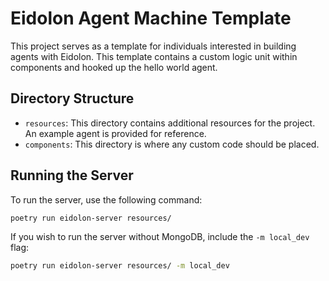 # Eidolon Agent Machine Template

This project serves as a template for individuals interested in building agents with Eidolon.
This template contains a custom logic unit within components and hooked up the hello world agent.

## Directory Structure

- `resources`: This directory contains additional resources for the project. An example agent is provided for reference.
- `components`: This directory is where any custom code should be placed.

## Running the Server

To run the server, use the following command:

```bash
poetry run eidolon-server resources/
```

If you wish to run the server without MongoDB, include the `-m local_dev` flag:

```bash
poetry run eidolon-server resources/ -m local_dev
```
